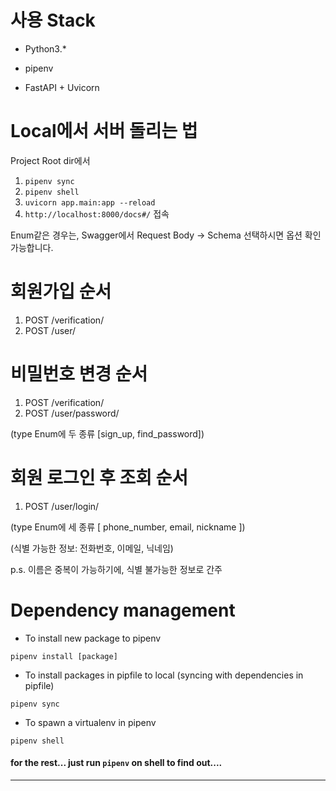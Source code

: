 # 사용 Stack
- Python3.*

- pipenv

- FastAPI + Uvicorn



# Local에서 서버 돌리는 법
Project Root dir에서
1. `pipenv sync`
2. `pipenv shell`
3. `uvicorn app.main:app --reload`
4. `http://localhost:8000/docs#/` 접속

Enum같은 경우는, Swagger에서 Request Body -> Schema 선택하시면 옵션 확인 가능합니다.


# 회원가입 순서
1. POST /verification/
2. POST /user/


# 비밀번호 변경 순서
1. POST /verification/
2. POST /user/password/

(type Enum에 두 종류 [sign_up, find_password])


# 회원 로그인 후 조회 순서
1. POST /user/login/

(type Enum에 세 종류 [ phone_number, email, nickname ])

(식별 가능한 정보: 전화번호, 이메일, 닉네임)

p.s. 이름은 중복이 가능하기에, 식별 불가능한 정보로 간주


# Dependency management

- To install new package to pipenv 

`pipenv install [package]`

- To install packages in pipfile to local (syncing with dependencies in pipfile)

`pipenv sync`

- To spawn a virtualenv in pipenv

`pipenv shell`

#### for the rest... just run `pipenv` on shell to find out.... 

---
